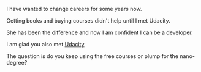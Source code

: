 I have wanted to change careers for some years now.

Getting books and buying courses didn't help until I met Udacity.

She has been the difference and now I am confident I can be a developer.

I am glad you also met [Udacity](http://www.udacity.com)

The question is do you keep using the free courses or plump for the nano-degree?
